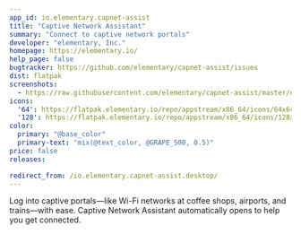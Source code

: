 ```yaml
---
app_id: io.elementary.capnet-assist
title: "Captive Network Assistant"
summary: "Connect to captive network portals"
developer: "elementary, Inc."
homepage: https://elementary.io/
help_page: false
bugtracker: https://github.com/elementary/capnet-assist/issues
dist: flatpak
screenshots:
  - https://raw.githubusercontent.com/elementary/capnet-assist/master/data/screenshot.png
icons:
  '64': https://flatpak.elementary.io/repo/appstream/x86_64/icons/64x64/io.elementary.capnet-assist.png
  '128': https://flatpak.elementary.io/repo/appstream/x86_64/icons/128x128/io.elementary.capnet-assist.png
color:
  primary: "@base_color"
  primary-text: "mix(@text_color, @GRAPE_500, 0.5)"
price: false
releases:

redirect_from: /io.elementary.capnet-assist.desktop/
---
```


<p>Log into captive portals—like Wi-Fi networks at coffee shops, airports, and trains—with ease. Captive Network Assistant automatically opens to help you get connected.</p>